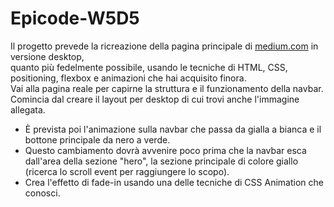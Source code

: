 # Epicode-W5D5

Il progetto prevede la ricreazione della pagina principale di <a href="https://medium.com/">medium.com</a> in versione desktop, <br>
quanto più fedelmente possibile, usando le tecniche di HTML, CSS, positioning, flexbox e animazioni che hai acquisito finora. <br>
Vai alla pagina reale per capirne la struttura e il funzionamento della navbar. <br>
Comincia dal creare il layout per desktop di cui trovi anche l'immagine allegata. <br>

- È prevista poi l'animazione sulla navbar che passa da gialla a bianca e il bottone principale da nero a verde.
- Questo cambiamento dovrà avvenire poco prima che la navbar esca dall'area della sezione "hero", la sezione principale di colore giallo (ricerca lo scroll event per raggiungere lo scopo).
- Crea l'effetto di fade-in usando una delle tecniche di CSS Animation che conosci.